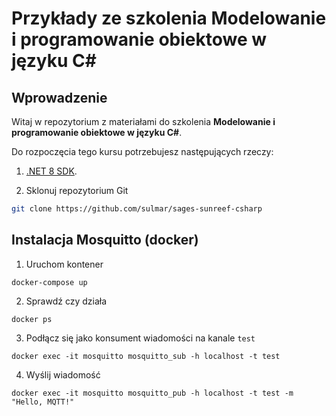# Przykłady ze szkolenia Modelowanie i programowanie obiektowe w języku C#

## Wprowadzenie

Witaj w repozytorium z materiałami do szkolenia **Modelowanie i programowanie obiektowe w języku C#**.

Do rozpoczęcia tego kursu potrzebujesz następujących rzeczy:

1. [.NET 8 SDK](https://dotnet.microsoft.com/en-us/download/dotnet/8.0).

2. Sklonuj repozytorium Git

```bash
git clone https://github.com/sulmar/sages-sunreef-csharp
```

## Instalacja Mosquitto (docker)
1. Uruchom kontener
```
docker-compose up
```
2. Sprawdź czy działa
```
docker ps
```

3. Podłącz się jako konsument wiadomości na kanale `test`
```
docker exec -it mosquitto mosquitto_sub -h localhost -t test
```

4. Wyślij wiadomość
```
docker exec -it mosquitto mosquitto_pub -h localhost -t test -m "Hello, MQTT!"
```



